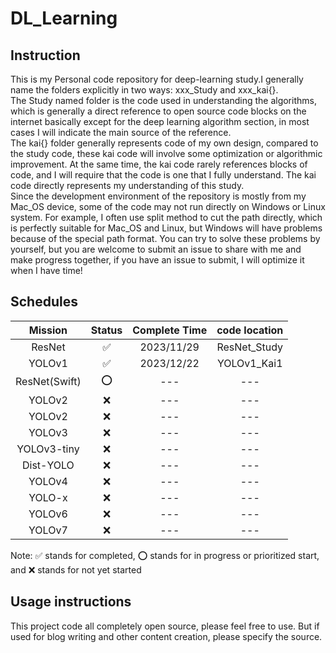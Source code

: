 # DL_Learning
## Instruction
This is my Personal code repository for deep-learning study.I generally name the folders explicitly in two ways: xxx_Study and xxx_kai{}.<br>
The Study named folder is the code used in understanding the algorithms, which is generally a direct reference to open source code blocks on the internet basically except for the deep learning algorithm section, in most cases I will indicate the main source of the reference.<br>
The kai{} folder generally represents code of my own design, compared to the study code, these kai code will involve some optimization or algorithmic improvement. At the same time, the kai code rarely references blocks of code, and I will require that the code is one that I fully understand. The kai code directly represents my understanding of this study.<br>
Since the development environment of the repository is mostly from my Mac_OS device, some of the code may not run directly on Windows or Linux system. For example, I often use split method to cut the path directly, which is perfectly suitable for Mac_OS and Linux, but Windows will have problems because of the special path format. You can try to solve these problems by yourself, but you are welcome to submit an issue to share with me and make progress together, if you have an issue to submit, I will optimize it when I have time!

## Schedules

|    Mission    | Status | Complete Time | code location |
|:-------------:|:------:|:-------------:|:-------------:|
|    ResNet     |   ✅    |  2023/11/29   | ResNet_Study  |
|    YOLOv1     |   ✅    |  2023/12/22   |  YOLOv1_Kai1  |
| ResNet(Swift) |   ⭕️   |      ---      |      ---      |
|    YOLOv2     |   ❌    |      ---      |      ---      |
|    YOLOv2     |   ❌    |      ---      |      ---      |
|    YOLOv3     |   ❌    |      ---      |      ---      |
|  YOLOv3-tiny  |   ❌    |      ---      |      ---      |
|   Dist-YOLO   |   ❌    |      ---      |      ---      |
|    YOLOv4     |   ❌    |      ---      |      ---      |
|    YOLO-x     |   ❌    |      ---      |      ---      |
|    YOLOv6     |   ❌    |      ---      |      ---      |
|    YOLOv7     |   ❌    |      ---      |      ---      |
Note: ✅ stands for completed, ⭕️ stands for in progress or prioritized start, and ❌ stands for not yet started<br>

## Usage instructions
This project code all completely open source, please feel free to use. But if used for blog writing and other content creation, please specify the source.